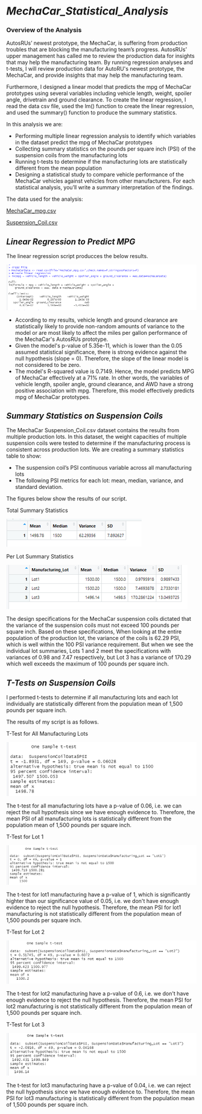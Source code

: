 # _MechaCar_Statistical_Analysis_

### Overview of the Analysis

AutosRUs’ newest prototype, the MechaCar, is suffering from production troubles that are blocking the manufacturing team’s progress. AutosRUs’ upper management has called me to review the production data for insights that may help the manufacturing team. By running regression analyses and t-tests, I will review production data for AutoRU's newest prototype, the MechaCar, and provide insights that may help the manufacturing team. 

Furthermore, I designed a linear model that predicts the mpg of MechaCar prototypes using several variables including vehicle length, weight, spoiler angle, drivetrain and ground clearance. To create the linear regression, I read the data csv file, used the lm() function to create the linear regression, and used the summary() function to produce the summary statistics.

In this analysis we are:

- Performing multiple linear regression analysis to identify which variables in the dataset predict the mpg of MechaCar prototypes
- Collecting summary statistics on the pounds per square inch (PSI) of the suspension coils from the manufacturing lots
- Running t-tests to determine if the manufacturing lots are statistically different from the mean population
- Designing a statistical study to compare vehicle performance of the MechaCar vehicles against vehicles from other manufacturers. For each statistical analysis, you’ll write a summary interpretation of the findings.

The data used for the analysis:

[MechaCar_mpg.csv](https://github.com/Yoditatr/MechaCar_Statistical_Analysis/blob/main/Resources/MechaCar_mpg.csv)

[Suspension_Coil.csv](https://github.com/Yoditatr/MechaCar_Statistical_Analysis/blob/main/Resources/Suspension_Coil.csv)

## _Linear Regression to Predict MPG_

The linear regression script producces the below results. 

![alt text](https://github.com/Yoditatr/MechaCar_Statistical_Analysis/blob/main/Resources/Linear%20Reg.PNG?raw=true)

- According to my results, vehicle length and ground clearance are statistically likely to provide non-random amounts of variance to the model or are most likely to affect the miles per gallon performance of the MechaCar's AutosRUs prototype.
- Given the model's p-value of 5.35e-11, which is lower than the 0.05 assumed statistical significance, there is strong evidence against the null hypothesis (slope = 0). Therefore, the slope of the linear model is not considered to be zero.
- The model's R-squared value is 0.7149. Hence, the model predicts MPG of MechaCar effectively at a 71% rate. In other words, the variables of vehicle length, spoiler angle, ground clearance, and AWD have a strong positive association with mpg. Therefore, this model effectively predicts mpg of MechaCar prototypes.

## _Summary Statistics on Suspension Coils_

The MechaCar Suspension_Coil.csv dataset contains the results from multiple production lots. In this dataset, the weight capacities of multiple suspension coils were tested to determine if the manufacturing process is consistent across production lots. We are creating a summary statistics table to show:

- The suspension coil’s PSI continuous variable across all manufacturing lots
- The following PSI metrics for each lot: mean, median, variance, and standard deviation.

The figures below show the results of our script. 

Total Summary Statistics

![alt text](https://github.com/Yoditatr/MechaCar_Statistical_Analysis/blob/main/Resources/Total%20Summary%20Statistics.PNG?raw=true)

Per Lot Summary Statistics

![alt text](https://github.com/Yoditatr/MechaCar_Statistical_Analysis/blob/main/Resources/Lot%20Summary.PNG?raw=true)

The design specifications for the MechaCar suspension coils dictated that the variance of the suspension coils must not exceed 100 pounds per square inch. Based on these specifications, When looking at the entire population of the production lot, the variance of the coils is 62.29 PSI, which is well within the 100 PSI variance requirement. But when we see the individual lot summaries, Lots 1 and 2 meet the specifications with variances of 0.98 and 7.47 respectively, but Lot 3 has a variance of 170.29 which well exceeds the maximum of 100 pounds per square inch.

## _T-Tests on Suspension Coils_
I performed t-tests to determine if all manufacturing lots and each lot individually are statistically different from the population mean of 1,500 pounds per square inch.

The results of my script is as follows. 

T-Test for All Manufacturing Lots 

![alt text](https://github.com/Yoditatr/MechaCar_Statistical_Analysis/blob/main/Resources/ttest_all.PNG?raw=true)

The t-test for all manufacturing lots have a p-value of 0.06, i.e. we can reject the null hypothesis since we have enough evidence to. Therefore, the mean PSI of all manufacturing lots is statistically different from the population mean of 1,500 pounds per square inch.

T-Test for Lot 1

![alt text](https://github.com/Yoditatr/MechaCar_Statistical_Analysis/blob/main/Resources/ttest_lot1.PNG?raw=true)

The t-test for lot1 manufacturing have a p-value of 1, which is significantly highter than our significance value of 0.05, i.e. we don't have enough evidence to reject the null hypothesis. Therefore, the mean PSI for lot1 manufacturing is not statistically different from the population mean of 1,500 pounds per square inch.

T-Test for Lot 2

![alt text](https://github.com/Yoditatr/MechaCar_Statistical_Analysis/blob/main/Resources/ttest_lot2.PNG?raw=true)

The t-test for lot2 manufacturing have a p-value of 0.6, i.e. we don't have enough evidence to reject the null hypothesis. Therefore, the mean PSI for lot2 manufacturing is not statistically different from the population mean of 1,500 pounds per square inch.

T-Test for Lot 3

![alt text](https://github.com/Yoditatr/MechaCar_Statistical_Analysis/blob/main/Resources/ttest_lot3.PNG?raw=true)

The t-test for lot3 manufacturing have a p-value of 0.04, i.e. we can reject the null hypothesis since we have enough evidence to. Therefore, the mean PSI for lot3 manufacturing is statistically different from the population mean of 1,500 pounds per square inch.

